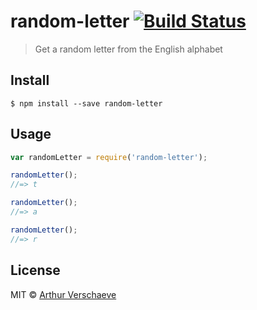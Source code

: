 # random-letter [![Build Status](https://travis-ci.org/arthurvr/random-letter.svg?branch=master)](https://travis-ci.org/arthurvr/random-letter)

> Get a random letter from the English alphabet


## Install

```
$ npm install --save random-letter
```


## Usage

```js
var randomLetter = require('random-letter');

randomLetter();
//=> t

randomLetter();
//=> a

randomLetter();
//=> r
```


## License

MIT © [Arthur Verschaeve](http://arthurverschaeve.be)
